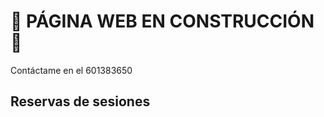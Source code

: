 # 🔨 PÁGINA WEB EN CONSTRUCCIÓN 🔨

Contáctame en el 601383650

## Reservas de sesiones
<!-- Principio del widget integrado de Calendly -->
<div class="calendly-inline-widget" data-url="https://calendly.com/perrosobao/presencial" style="min-width:320px;height:700px;"></div>
<script type="text/javascript" src="https://assets.calendly.com/assets/external/widget.js" async></script>
<!-- Final del widget integrado de Calendly -->
